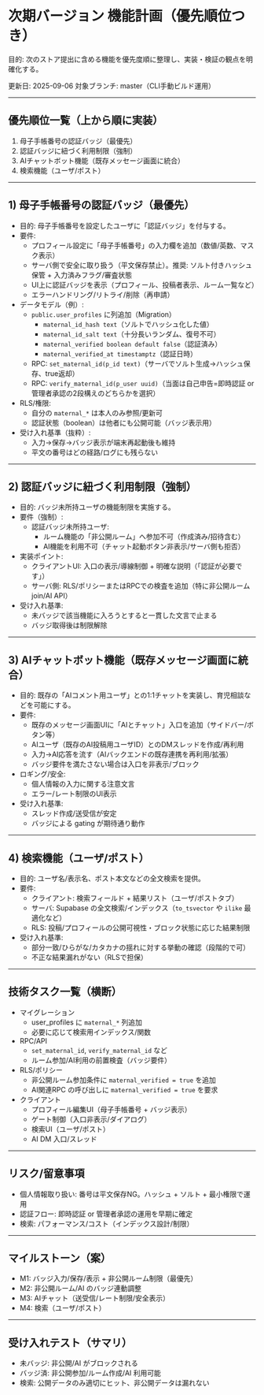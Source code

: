 # 次期バージョン 機能計画（優先順位つき）

目的: 次のストア提出に含める機能を優先度順に整理し、実装・検証の観点を明確化する。

更新日: 2025-09-06
対象ブランチ: master（CLI手動ビルド運用）

---

## 優先順位一覧（上から順に実装）

1) 母子手帳番号の認証バッジ（最優先）
2) 認証バッジに紐づく利用制限（強制）
3) AIチャットボット機能（既存メッセージ画面に統合）
4) 検索機能（ユーザ/ポスト）

---

## 1) 母子手帳番号の認証バッジ（最優先）

- 目的: 母子手帳番号を設定したユーザに「認証バッジ」を付与する。
- 要件:
  - プロフィール設定に「母子手帳番号」の入力欄を追加（数値/英数、マスク表示）
  - サーバ側で安全に取り扱う（平文保存禁止）。推奨: ソルト付きハッシュ保管 + 入力済みフラグ/審査状態
  - UI上に認証バッジを表示（プロフィール、投稿者表示、ルーム一覧など）
  - エラーハンドリング/リトライ/削除（再申請）
- データモデル（例）:
  - `public.user_profiles` に列追加（Migration）
    - `maternal_id_hash text`（ソルトでハッシュ化した値）
    - `maternal_id_salt text`（十分長いランダム、復号不可）
    - `maternal_verified boolean default false`（認証済み）
    - `maternal_verified_at timestamptz`（認証日時）
  - RPC: `set_maternal_id(p_id text)`（サーバでソルト生成→ハッシュ保存、true返却）
  - RPC: `verify_maternal_id(p_user uuid)`（当面は自己申告=即時認証 or 管理者承認の2段構えのどちらかを選択）
- RLS/権限:
  - 自分の `maternal_*` は本人のみ参照/更新可
  - 認証状態（boolean）は他者にも公開可能（バッジ表示用）
- 受け入れ基準（抜粋）:
  - 入力→保存→バッジ表示が端末再起動後も維持
  - 平文の番号はどの経路/ログにも残らない

---

## 2) 認証バッジに紐づく利用制限（強制）

- 目的: バッジ未所持ユーザの機能制限を実施する。
- 要件（強制）:
  - 認証バッジ未所持ユーザ:
    - ルーム機能の「非公開ルーム」へ参加不可（作成済み/招待含む）
    - AI機能を利用不可（チャット起動ボタン非表示/サーバ側も拒否）
- 実装ポイント:
  - クライアントUI: 入口の表示/導線制御 + 明確な説明（「認証が必要です」）
  - サーバ側: RLS/ポリシーまたはRPCでの検査を追加（特に非公開ルーム join/AI API）
- 受け入れ基準:
  - 未バッジで該当機能に入ろうとすると一貫した文言で止まる
  - バッジ取得後は制限解除

---

## 3) AIチャットボット機能（既存メッセージ画面に統合）

- 目的: 既存の「AIコメント用ユーザ」との1:1チャットを実装し、育児相談などを可能にする。
- 要件:
  - 既存のメッセージ画面UIに「AIとチャット」入口を追加（サイドバー/ボタン等）
  - AIユーザ（既存のAI投稿用ユーザID）とのDMスレッドを作成/再利用
  - 入力→AI応答を流す（AIバックエンドの既存連携を再利用/拡張）
  - バッジ要件を満たさない場合は入口を非表示/ブロック
- ロギング/安全:
  - 個人情報の入力に関する注意文言
  - エラー/レート制限のUI表示
- 受け入れ基準:
  - スレッド作成/送受信が安定
  - バッジによる gating が期待通り動作

---

## 4) 検索機能（ユーザ/ポスト）

- 目的: ユーザ名/表示名、ポスト本文などの全文検索を提供。
- 要件:
  - クライアント: 検索フィールド + 結果リスト（ユーザ/ポストタブ）
  - サーバ: Supabase の全文検索/インデックス（`to_tsvector` や `ilike` 最適化など）
  - RLS: 投稿/プロフィールの公開可視性・ブロック状態に応じた結果制限
- 受け入れ基準:
  - 部分一致/ひらがな/カタカナの揺れに対する挙動の確認（段階的で可）
  - 不正な結果漏れがない（RLSで担保）

---

## 技術タスク一覧（横断）

- マイグレーション
  - user_profiles に `maternal_*` 列追加
  - 必要に応じて検索用インデックス/関数
- RPC/API
  - `set_maternal_id`, `verify_maternal_id` など
  - ルーム参加/AI利用の前置検査（バッジ要件）
- RLS/ポリシー
  - 非公開ルーム参加条件に `maternal_verified = true` を追加
  - AI関連RPC の呼び出しに `maternal_verified = true` を要求
- クライアント
  - プロフィール編集UI（母子手帳番号 + バッジ表示）
  - ゲート制御（入口非表示/ダイアログ）
  - 検索UI（ユーザ/ポスト）
  - AI DM 入口/スレッド

---

## リスク/留意事項

- 個人情報取り扱い: 番号は平文保存NG。ハッシュ + ソルト + 最小権限で運用
- 認証フロー: 即時認証 or 管理者承認の運用を早期に確定
- 検索: パフォーマンス/コスト（インデックス設計/制限）

---

## マイルストーン（案）

- M1: バッジ入力/保存/表示 + 非公開ルーム制限（最優先）
- M2: 非公開ルーム/AI のバッジ連動調整
- M3: AIチャット（送受信/レート制限/安全表示）
- M4: 検索（ユーザ/ポスト）

---

## 受け入れテスト（サマリ）

- 未バッジ: 非公開/AI がブロックされる
- バッジ済: 非公開参加/ルーム作成/AI 利用可能
- 検索: 公開データのみ適切にヒット、非公開データは漏れない
